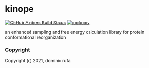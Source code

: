 kinope
==============================
[//]: # (Badges)
[![GitHub Actions Build Status](https://github.com/REPLACE_WITH_OWNER_ACCOUNT/kinope/workflows/CI/badge.svg)](https://github.com/REPLACE_WITH_OWNER_ACCOUNT/kinope/actions?query=workflow%3ACI)
[![codecov](https://codecov.io/gh/REPLACE_WITH_OWNER_ACCOUNT/kinope/branch/master/graph/badge.svg)](https://codecov.io/gh/REPLACE_WITH_OWNER_ACCOUNT/kinope/branch/master)


an enhanced sampling and free energy calculation library for protein conformational reorganization

### Copyright

Copyright (c) 2021, dominic rufa




